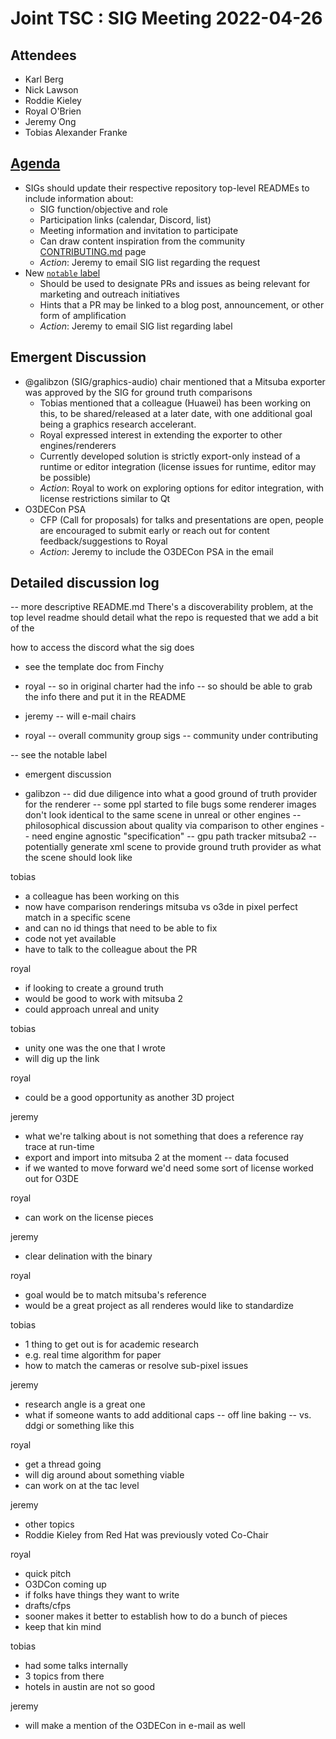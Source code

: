 # Joint TSC : SIG Meeting 2022-04-26

## Attendees

- Karl Berg
- Nick Lawson
- Roddie Kieley
- Royal O'Brien
- Jeremy Ong
- Tobias Alexander Franke


## [Agenda](https://github.com/o3de/tsc/issues/37)

- SIGs should update their respective repository top-level READMEs to include information about:
  - SIG function/objective and role
  - Participation links (calendar, Discord, list)
  - Meeting information and invitation to participate
  - Can draw content inspiration from the community [CONTRIBUTING.md](https://github.com/o3de/community/blob/main/CONTRIBUTING.md) page
  - *Action*: Jeremy to email SIG list regarding the request
- New [`notable` label](https://github.com/o3de/o3de/labels/notable)
  - Should be used to designate PRs and issues as being relevant for marketing and outreach initiatives
  - Hints that a PR may be linked to a blog post, announcement, or other form of amplification
  - *Action*: Jeremy to email SIG list regarding label

## Emergent Discussion

- @galibzon (SIG/graphics-audio) chair mentioned that a Mitsuba exporter was approved by the SIG for ground truth comparisons
  - Tobias mentioned that a colleague (Huawei) has been working on this, to be shared/released at a later date, with one additional goal being a graphics research accelerant.
  - Royal expressed interest in extending the exporter to other engines/renderers
  - Currently developed solution is strictly export-only instead of a runtime or editor integration (license issues for runtime, editor may be possible)
  - *Action*: Royal to work on exploring options for editor integration, with license restrictions similar to Qt
- O3DECon PSA
  - CFP (Call for proposals) for talks and presentations are open, people are encouraged to submit early or reach out for content feedback/suggestions to Royal
  - *Action*: Jeremy to include the O3DECon PSA in the email


## Detailed discussion log

-- more descriptive README.md
There's a discoverability problem, at the top level readme should detail what the repo is
requested that we add a bit of the 

how to access the discord
what the sig does
- see the template doc from Finchy

- royal
-- so in original charter had  the info
-- so should be able to grab the info there and put it in the README

- jeremy
-- will e-mail chairs

- royal
-- overall community group sigs
-- community under contributing

-- see the notable label



- emergent discussion

- galibzon
-- did due diligence into what a good ground of truth provider for the renderer
-- some ppl started to file bugs some renderer images don't look identical to the same scene in unreal or other engines
-- philosophical discussion about quality via comparison to other engines
-- need engine agnostic "specification"
-- gpu path tracker mitsuba2
-- potentially generate xml scene to provide ground truth provider as what the scene should look like


tobias
- a colleague has been working on this
- now have comparison renderings mitsuba vs o3de in pixel perfect match in a specific scene
- and can no id things that need to be able to fix
- code not yet available
- have to talk to the colleague about the PR

royal
- if looking to create a ground truth
- would be good to work with mitsuba 2
- could approach unreal and unity

tobias
- unity one was the one that I wrote
- will dig up the link

royal
- could be a good opportunity as another 3D project

jeremy
- what we're talking about is not something that does a reference ray trace at run-time
- export and import into mitsuba 2 at the moment
-- data focused
- if we wanted to move forward we'd need some sort of license worked out for O3DE

royal
- can work on the license pieces

jeremy
- clear delination with the binary

royal
- goal would be to match mitsuba's reference
- would be a great project as all renderes would like to standardize

tobias
- 1 thing to get out is for academic research
- e.g. real time algorithm for paper
- how to match the cameras or resolve sub-pixel issues


jeremy
- research angle is a great one
- what if someone wants to add additional caps
-- off line baking
-- vs. ddgi or something like this


royal
- get a thread going
- will dig around about something viable
- can work on at the tac level

jeremy
- other topics
- Roddie Kieley from Red Hat was previously voted Co-Chair



royal
- quick pitch
- O3DCon coming up
- if folks have things they want to write
- drafts/cfps
- sooner makes it better to establish how to do a bunch of pieces
- keep that kin mind

tobias
- had some talks internally
- 3 topics from there
- hotels in austin are not so good

jeremy
- will make a mention of the O3DECon in e-mail as well